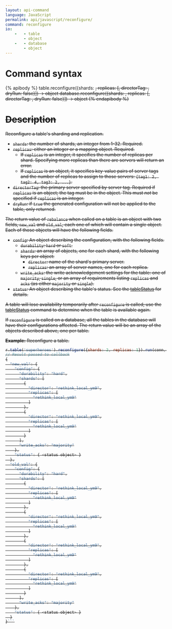 ```yaml
---
layout: api-command
language: JavaScript
permalink: api/javascript/reconfigure/
command: reconfigure
io:
    -   - table
        - object
    -   - database
        - object
---
```

# Command syntax #

{% apibody %}
table.reconfigure({shards: <s>, replicas: <r>[, directorTag: <t>, dryRun: false}]) &rarr; object
database.reconfigure({shards: <s>, replicas: <r>[, directorTag: <t>, dryRun: false}]) &rarr; object
{% endapibody %}

# Description #

Reconfigure a table's sharding and replication.

* `shards`: the number of shards, an integer from 1-32. Required.
* `replicas`: either an integer or a mapping object. Required.
    * If `replicas` is an integer, it specifies the number of replicas per shard. Specifying more replicas than there are servers will return an error.
    * If `replicas` is an object, it specifies key-value pairs of server tags and the number of replicas to assign to those servers: `{tag1: 2, tag2: 4, tag3: 2, ...}`.
* `directorTag`: the primary server specified by server tag. Required if `replicas` is an object; the tag must be in the object. This must *not* be specified if `replicas` is an integer.
* `dryRun`: if `true` the generated configuration will not be applied to the table, only returned.

The return value of `rebalance` when called on a table is an object with two fields, `new_val` and `old_val`, each one of which will contain a single object. Each of those objects will have the following fields.

* `config`: An object describing the configuration, with the following fields.
    * `durability`: `hard` or `soft`.
    * `shards`: an array of objects, one for each shard, with the following keys per object:
        * `director`: name of the shard's primary server.
        * `replicas`: an array of server names, one for each replica.
    * `write_acks`: the write acknowledgement settings for the table: one of `majority`, `single`, or an array of requirements listing `replicas` and `acks` (as either `majority` or `single`).
* `status`: An object describing the table's status. See the [tableStatus](/api/javascript/table_status) for details.

A table will lose availability temporarily after `reconfigure` is called; use the [tableStatus](/api/javascript/table_status) command to determine when the table is available again.

If `reconfigure` is called on a database, all the tables in the database will have their configurations affected. The return value will be an array of the objects described above, one per table.

__Example:__ Reconfigure a table.

```js
r.table('superheroes').reconfigure({shards: 2, replicas: 1}).run(conn, callback);
// Result passed to callback
{
  "new_val": {
    "config": {
      "durability": "hard",
      "shards": [
        {
          "director": "rethink_local_ym9",
          "replicas": [
            "rethink_local_ym9"
          ]
        },
        {
          "director": "rethink_local_ym9",
          "replicas": [
            "rethink_local_ym9"
          ]
        }
      ],
      "write_acks": "majority"
    },
    "status": { <status object> }
  },
  "old_val": {
    "config": {
      "durability": "hard",
      "shards": [
        {
          "director": "rethink_local_ym9",
          "replicas": [
            "rethink_local_ym9"
          ]
        },
        {
          "director": "rethink_local_ym9",
          "replicas": [
            "rethink_local_ym9"
          ]
        },
        {
          "director": "rethink_local_ym9",
          "replicas": [
            "rethink_local_ym9"
          ]
        },
        {
          "director": "rethink_local_ym9",
          "replicas": [
            "rethink_local_ym9"
          ]
        }
      ],
      "write_acks": "majority"
    },
    "status": { <status object> }
  }
}```

